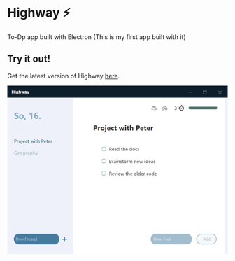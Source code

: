 # Highway :zap:

To-Dp app built with Electron (This is my first app built with it)

## Try it out!

Get the latest version of Highway [here](https://github.com/reinhold-b/Highway/releases).

![Highway](/assets/git_images/screenshotv1.5.0.png)
